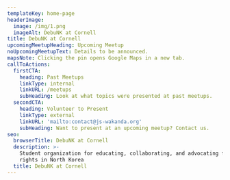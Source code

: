 ```yaml
---
templateKey: home-page
headerImage:
  image: /img/1.png
  imageAlt: DebuNK at Cornell
title: DebuNK at Cornell
upcomingMeetupHeading: Upcoming Meetup
noUpcomingMeetupText: Details to be announced.
mapsNote: Clicking the pin opens Google Maps in a new tab.
callToActions:
  firstCTA:
    heading: Past Meetups
    linkType: internal
    linkURL: /meetups
    subHeading: Look at what topics were presented at past meetups.
  secondCTA:
    heading: Volunteer to Present
    linkType: external
    linkURL: 'mailto:contact@js-wakanda.org'
    subHeading: Want to present at an upcoming meetup? Contact us.
seo:
  browserTitle: DebuNK at Cornell
  description: >-
    Student organization for educating, collaborating, and advocating for human
    rights in North Korea
  title: DebuNK at Cornell
---
```


